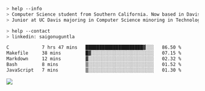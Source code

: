 ````bash
> help --info
> Computer Science student from Southern California. Now based in Davis, CA.
> Junior at UC Davis majoring in Computer Science minoring in Technology Management.
````

````bash
> help --contact
> linkedin: saigonuguntla
````

<!--START_SECTION:waka-->

```txt
C            7 hrs 47 mins   █████████████████████▓░░░   86.50 %
Makefile     38 mins         █▓░░░░░░░░░░░░░░░░░░░░░░░   07.15 %
Markdown     12 mins         ▓░░░░░░░░░░░░░░░░░░░░░░░░   02.32 %
Bash         8 mins          ▒░░░░░░░░░░░░░░░░░░░░░░░░   01.52 %
JavaScript   7 mins          ▒░░░░░░░░░░░░░░░░░░░░░░░░   01.30 %
```

<!--END_SECTION:waka-->

![](https://komarev.com/ghpvc/?username=saigonu&color=6A8AFF)